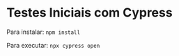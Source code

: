 # Testes Iniciais com Cypress
 
 Para instalar:
 ```npm install```

 Para executar:
```npx cypress open```